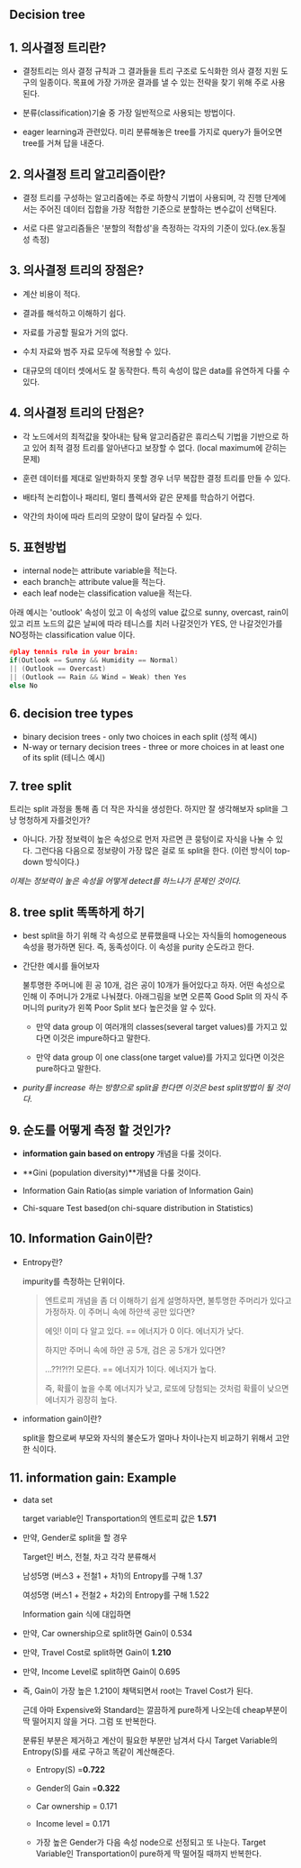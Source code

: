 ## Decision tree ##

## 1. 의사결정 트리란?

   - 결정트리는 의사 결정 규칙과 그 결과들을 트리 구조로 도식화한 의사 결정 지원 도구의 일종이다. 목표에 가장 가까운 결과를 낼 수 있는 전략을 찾기 위해 주로 사용된다.

   - 분류(classification)기술 중 가장 일반적으로 사용되는 방법이다.

   - eager learning과 관련있다. 미리 분류해놓은 tree를 가지로 query가 들어오면 tree를 거쳐 답을 내준다.


## 2. 의사결정 트리 알고리즘이란?

   - 결정 트리를 구성하는 알고리즘에는 주로 하향식 기법이 사용되며, 각 진행 단계에서는 주어진 데이터 집합을 가장 적합한 기준으로 분할하는 변수값이 선택된다. 

   - 서로 다른 알고리즘들은 '분할의 적합성'을 측정하는 각자의 기준이 있다.(ex.동질성 측정)


## 3.  의사결정 트리의 장점은?

   - 계산 비용이 적다.

   - 결과를 해석하고 이해하기 쉽다.

   - 자료를 가공할 필요가 거의 없다.

   - 수치 자료와 범주 자료 모두에 적용할 수 있다.

   - 대규모의 데이터 셋에서도 잘 동작한다. 특히 속성이 많은 data를 유연하게 다룰 수 있다.

## 4. 의사결정 트리의 단점은?

   - 각 노드에서의 최적값을 찾아내는 탐욕 알고리즘같은 휴리스틱 기법을 기반으로 하고 있어 최적 결정 트리를 알아낸다고 보장할 수 없다. (local maximum에 갇히는 문제)

   - 훈련 데이터를 제대로 일반화하지 못할 경우 너무 복잡한 결정 트리를 만들 수 있다.

   - 배타적 논리합이나 패리티, 멀티 플렉서와 같은 문제를 학습하기 어렵다.

   - 약간의 차이에 따라 트리의 모양이 많이 달라질 수 있다.


## 5. 표현방법

   - internal node는 attribute variable을 적는다.
   - each branch는 attribute value을 적는다.
   - each leaf node는 classification value을 적는다.

   아래 예시는 'outlook' 속성이 있고 이 속성의 value 값으로 sunny, overcast, rain이 있고 리프 노드의 값은 날씨에 따라 테니스를 치러 나갈것인가 YES, 안 나갈것인가를 NO정하는 classification value 이다.

   ```c
   #play tennis rule in your brain:
   if(Outlook == Sunny && Humidity == Normal) 
   || (Outlook == Overcast)
   || (Outlook == Rain && Wind = Weak) then Yes
   else No
   ```



## 6. decision tree types
   - binary decision trees - only two choices in each split (성적 예시)
   - N-way or ternary decision trees - three or more choices in at least one of its split (테니스 예시)

## 7. tree split

   트리는 split 과정을 통해 좀 더 작은 자식을 생성한다. 하지만 잘 생각해보자 split을 그냥 멍청하게 자를것인가?

   - 아니다. 가장 정보력이 높은 속성으로 먼저 자르면 큰 뭉텅이로 자식을 나눌 수 있다. 그런다음 다음으로 정보량이 가장 많은 걸로 또 split을 한다.  (이런 방식이 top-down 방식이다.) 

   *이제는 정보력이 높은 속성을 어떻게 detect를 하느냐가 문제인 것이다.* 

## 8. tree split 똑똑하게 하기

   - best split을 하기 위해 각 속성으로 분류했을때 나오는 자식들의 homogeneous 속성을 평가하면 된다. 즉, 동족성이다. 이 속성을 purity 순도라고 한다. 

   - 간단한 예시를 들어보자

     불투명한 주머니에 흰 공 10개, 검은 공이 10개가 들어있다고 하자. 어떤 속성으로 인해 이 주머니가 2개로 나눠졌다. 아래그림을 보면 오른쪽 Good Split 의 자식 주머니의 purity가 왼쪽 Poor Split 보다 높은것을 알 수 있다. 

     - 만약 data group 이 여러개의 classes(several target values)를 가지고 있다면 이것은 impure하다고 말한다.

     - 만약 data group 이 one class(one target value)를 가지고 있다면 이것은 pure하다고 말한다.

   - *purity를 increase 하는 방향으로 split을 한다면 이것은 best split방법이 될 것이다.*

## 9. 순도를 어떻게 측정 할 것인가?

   - **information gain based on entropy** 개념을 다룰 것이다.

   - **Gini (population diversity)**개념을 다룰 것이다.

   - Information Gain Ratio(as simple variation of Information Gain)

   - Chi-square Test based(on chi-square distribution in Statistics)

## 10. Information Gain이란?

   - Entropy란?

      impurity를 측정하는 단위이다.



      > 엔트로피 개념을 좀 더 이해하기 쉽게 설명하자면, 불투명한 주머리가 있다고 가정하자. 이 주머니 속에 하얀색 공만 있다면?
      >
      > 에잇! 이미 다 알고 있다. == 에너지가 0 이다. 에너지가 낮다.
      >
      > 하지만 주머니 속에 하얀 공 5개, 검은 공 5개가 있다면?
      >
      > ...??!?!?! 모른다. == 에너지가 1이다. 에너지가 높다.
      >
      > 즉, 확률이 높을 수록 에너지가 낮고, 로또에 당첨되는 것처럼 확률이 낮으면 에너지가 굉장히 높다.

   - information gain이란?

      split을 함으로써 부모와 자식의 불순도가 얼마나 차이나는지 비교하기 위해서 고안한 식이다.

## 11. information gain: Example

   - data set



      target variable인 Transportation의 엔트로피 값은 **1.571**

   - 만약, Gender로 split을 할 경우

      Target인 버스, 전철, 차고 각각 분류해서 

      남성5명 (버스3 + 전철1 + 차1)의 Entropy를 구해 1.37

      여성5명 (버스1 + 전철2 + 차2)의 Entropy를 구해 1.522

      Information gain 식에 대입하면 

   - 만약, Car ownership으로 split하면 Gain이 0.534

   - 만약, Travel Cost로 split하면 Gain이 **1.210**

   - 만약, Income Level로 split하면 Gain이 0.695

   - 즉, Gain이 가장 높은 1.210이 채택되면서 root는 Travel Cost가 된다. 

      근데 아마 Expensive와 Standard는 깔끔하게 pure하게 나오는데 cheap부분이 딱 떨어지지 않을 거다. 그럼 또 반복한다.

      분류된 부분은 제거하고 계산이 필요한 부분만 남겨서 다시 Target Variable의 Entropy(S)를 새로 구하고 똑같이 계산해준다. 

     - Entropy(S) =**0.722**

     - Gender의 Gain =**0.322**

     - Car ownership = 0.171

     - Income level = 0.171

     - 가장 높은 Gender가 다음 속성 node으로 선정되고 또 나눈다. Target Variable인
        Transportation이 pure하게 딱 떨어질 때까지 반복한다. 
